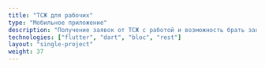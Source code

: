 ```yaml
---
title: "ТСЖ для рабочих"
type: "Мобильное приложение"
description: "Получение заявок от ТСЖ с работой и возможность брать заявки из общего пула"
technologies: ["flutter", "dart", "bloc", "rest"]
layout: "single-project"
weight: 37
---
```

